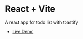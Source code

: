 # React + Vite

A react app for todo list with toastify

- [Live Demo](https://github.com/vitejs/vite-plugin-react/blob/main/packages/plugin-react/README.md) 
